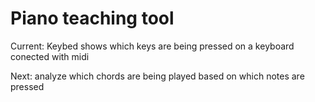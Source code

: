 # Piano teaching tool

Current: Keybed shows which keys are being pressed on a keyboard conected with midi

Next: analyze which chords are being played based on which notes are pressed
